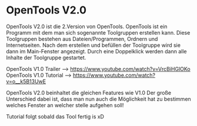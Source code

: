 # OpenTools V2.0
OpenTools V2.0 ist die 2.Version von OpenTools.
OpenTools ist ein Programm mit dem man sich sogenannte Toolgruppen erstellen kann. Diese Toolgruppen bestehen aus Dateien/Programmen, Ordnern und Internetseiten.
Nach dem erstellen und befüllen der Toolgruppe wird sie dann im Main-Fenster angezeigt. 
Durch eine  Doppelklick werden dann alle Inhalte der Toolgruppe gestartet.

OpenTools V1.0 Trailer --> https://www.youtube.com/watch?v=VrcBiHGlOKo      
OpenTools V1.0 Tutorial --> https://www.youtube.com/watch?v=o__k5B13UwE

OpenTools V2.0 beinhaltet die gleichen Features wie V1.0
Der große Unterschied dabei ist, dass man nun auch die Möglichkeit hat zu bestimmen welches Fenster an welcher stelle aufgehen soll!

Tutorial folgt sobald das Tool fertig is xD
